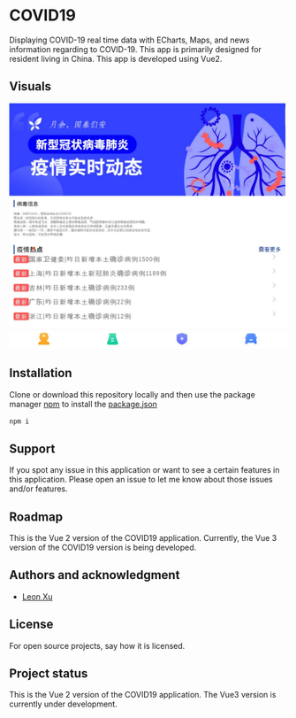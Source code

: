 # COVID19

Displaying COVID-19 real time data with ECharts, Maps, and news information regarding to COVID-19. This app is primarily designed for resident living in China. This app is developed using Vue2.

## Visuals
![screenshot](src/assets/website-screenshot.jpg)

## Installation
Clone or download this repository locally and then use the package manager [npm](https://nodejs.org) to install the [package.json](package.json)

```bash
npm i
```

## Support
If you spot any issue in this application or want to see a certain features in this application. Please open an issue to let me know about those issues and/or features.

## Roadmap
This is the Vue 2 version of the COVID19 application. Currently, the Vue 3 version of the COVID19 version is being developed.

## Authors and acknowledgment
- [Leon Xu](https://gitlab.com/leonxu260)

## License
For open source projects, say how it is licensed.

## Project status
This is the Vue 2 version of the COVID19 application. The Vue3 version is currently under development.

